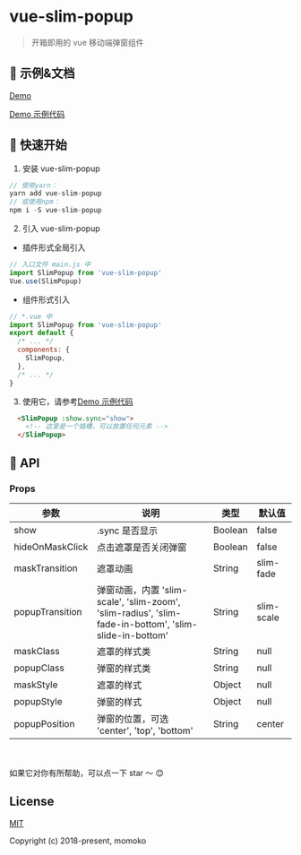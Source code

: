 # vue-slim-popup

> 开箱即用的 vue 移动端弹窗组件

## 🐠 示例&文档

[Demo](https://wannaxiao.github.io/vue-slim-popup/demo/)

[Demo 示例代码](https://github.com/wannaxiao/vue-slim-popup/blob/master/src/App.vue)

## 🚀 快速开始

1.  安装 vue-slim-popup

```js
// 使用yarn：
yarn add vue-slim-popup
// 或使用npm：
npm i -S vue-slim-popup
```

2.  引入 vue-slim-popup

- 插件形式全局引入

```js
// 入口文件 main.js 中
import SlimPopup from 'vue-slim-popup'
Vue.use(SlimPopup)
```

- 组件形式引入

```js
// *.vue 中
import SlimPopup from 'vue-slim-popup'
export default {
  /* ... */
  components: {
    SlimPopup,
  },
  /* ... */
}
```

3.  使用它，请参考[Demo 示例代码](https://github.com/wannaxiao/vue-slim-popup/blob/master/src/App.vue)
```html
  <SlimPopup :show.sync="show">
    <!-- 这里是一个插槽，可以放置任何元素 -->
  </SlimPopup>
```

## 🔌 API

### Props

| 参数 | 说明 | 类型 | 默认值 |
| --- | --- | --- | --- |
| show | .sync 是否显示 | Boolean | false |
| hideOnMaskClick | 点击遮罩是否关闭弹窗 | Boolean | false |
| maskTransition | 遮罩动画 | String | slim-fade |
| popupTransition | 弹窗动画，内置 'slim-scale', 'slim-zoom', 'slim-radius', 'slim-fade-in-bottom', 'slim-slide-in-bottom' | String | slim-scale |
| maskClass | 遮罩的样式类 | String | null |
| popupClass | 弹窗的样式类 | String | null |
| maskStyle | 遮罩的样式 | Object | null |
| popupStyle | 弹窗的样式 | Object | null |
| popupPosition | 弹窗的位置，可选 'center', 'top', 'bottom' | String | center |

<br>
<br>
如果它对你有所帮助，可以点一下 star ～ 😊

## License

[MIT](http://opensource.org/licenses/MIT)

Copyright (c) 2018-present, momoko
